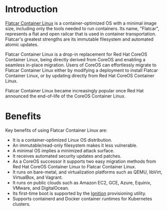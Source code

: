 # Introduction
[Flatcar Container Linux](https://www.flatcar-linux.org/) is a container-optimized OS with a minimal image size, including only the tools needed to run containers. Its name, "Flatcar", represents a flat and open railcar that is used in container transportation. Flatcar's greatest strengths are its immutable filesystem and automated atomic updates. 

Flatcar Container Linux is a drop-in replacement for Red Hat CoreOS Container Linux, being directly derived from CoreOS and enabling a seamless in-place migration. Users of CoreOS can effortlessly migrate to Flatcar Container Linux either by modifying a deployment to install Flatcar Container Linux, or by updating directly from Red Hat CoreOS Container Linux. 

Flatcar Container Linux became increasingly popular once Red Hat announced the end-of-life of the CoreOS Container Linux.

# Benefits
Key benefits of using Flatcar Container Linux are:

- It is a container-optimized Linux OS distribution.
- An immutable/read-only filesystem makes it less vulnerable.
- A minimal OS implies a minimized attack surface.
- It receives automated security updates and patches.
- As a CoreOS successor it supports two easy migration methods from Red Hat CoreOS Container Linux to Flatcar Container Linux. 
- It runs on bare-metal, and virtualization platforms such as QEMU, libVirt, VirtualBox, and Vagrant.
- It runs on public clouds such as Amazon EC2, GCE, Azure, Equinix, VMware, and DigitalOcean.
- Its first-time boot is supported by the [Ignition](https://coreos.github.io/ignition/) provisioning utility.
- Supports containerd and Docker container runtimes for Kubernetes clusters.